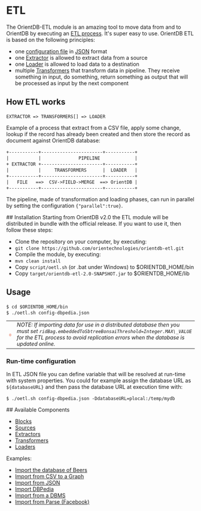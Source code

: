 # ETL

The OrientDB-ETL module is an amazing tool to move data from and to OrientDB by executing an [ETL process](http://en.wikipedia.org/wiki/Extract,_transform,_load). It's super easy to use. OrientDB ETL is based on the following principles:
- one [configuration file](Configuration-File.md) in [JSON](http://en.wikipedia.org/wiki/JSON) format
- one [Extractor](Extractor.md) is allowed to extract data from a source
- one [Loader](Loader.md) is allowed to load data to a destination
- multiple [Transformers](Transformer.md) that transform data in pipeline. They receive something in input, do something, return something as output that will be processed as input by the next component

## How ETL works
```
EXTRACTOR => TRANSFORMERS[] => LOADER
```
Example of a process that extract from a CSV file, apply some change, lookup if the record has already been created and then store the record as document against OrientDB database:

```
+-----------+-----------------------+-----------+
|           |              PIPELINE             |
+ EXTRACTOR +-----------------------+-----------+
|           |     TRANSFORMERS      |  LOADER   |
+-----------+-----------------------+-----------+
|   FILE   ==>  CSV->FIELD->MERGE  ==> OrientDB |
+-----------+-----------------------+-----------+
```

The pipeline, made of transformation and loading phases, can run in parallel by setting the configuration ```{"parallel":true}```.

## Installation
Starting from OrientDB v2.0 the ETL module will be distributed in bundle with the official release. If you want to use it, then follow these steps:
- Clone the repository on your computer, by executing:
 - ```git clone https://github.com/orientechnologies/orientdb-etl.git```
- Compile the module, by executing:
 - ```mvn clean install```
- Copy ```script/oetl.sh``` (or .bat under Windows) to $ORIENTDB_HOME/bin
- Copy ```target/orientdb-etl-2.0-SNAPSHOT.jar``` to $ORIENTDB_HOME/lib

## Usage

```
$ cd $ORIENTDB_HOME/bin
$ ./oetl.sh config-dbpedia.json
```

|    |    |
|----|----|
| ![NOTE](images/warning.png) | _NOTE: If importing data for use in a distributed database then you must set `ridBag.embeddedToSbtreeBonsaiThreshold=Integer.MAX\_VALUE` for the ETL process to avoid replication errors when the database is updated online._ |

### Run-time configuration

In ETL JSON file you can define variable that will be resolved at run-time with system properties. You could for example assign the database URL as `${databaseURL}` and then pass the database URL at execution time with:
```
$ ./oetl.sh config-dbpedia.json -DdatabaseURL=plocal:/temp/mydb
```

## Available Components
- [Blocks](Block.md)
- [Sources](Source.md)
- [Extractors](Extractor.md)
- [Transformers](Transformer.md)
- [Loaders](Loader.md)

Examples:
- [Import the database of Beers](Import-the-Database-of-Beers.md)
- [Import from CSV to a Graph](Import-from-CSV-to-a-Graph.md)
- [Import from JSON](Import-from-JSON.md)
- [Import DBPedia](Import-from-DBPedia.md)
- [Import from a DBMS](Import-from-DBMS.md)
- [Import from Parse (Facebook)](http://www.orientechnologies.com/docs/last/orientdb-etl.wiki/Import-from-PARSE.html)
